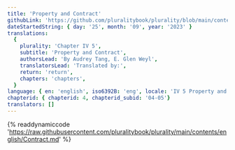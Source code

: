 ```yaml
---
title: 'Property and Contract'
githubLink: 'https://github.com/pluralitybook/plurality/blob/main/contents/english/Contract.md'
dateStartedString: { day: '25', month: '09', year: '2023' }
translations:
  {
    plurality: 'Chapter IV 5',
    subtitle: 'Property and Contract',
    authorsLead: 'By Audrey Tang, E. Glen Weyl',
    translatorsLead: 'Translated by:',
    return: 'return',
    chapters: 'chapters',
  }
language: { en: 'english', iso6392B: 'eng', locale: 'IV 5 Property and Contract' }
chapterid: { chapterid: 4, chapterid_subid: '04-05'}
translators: []
---
```

{% readdynamiccode 'https://raw.githubusercontent.com/pluralitybook/plurality/main/contents/english/Contract.md' %}